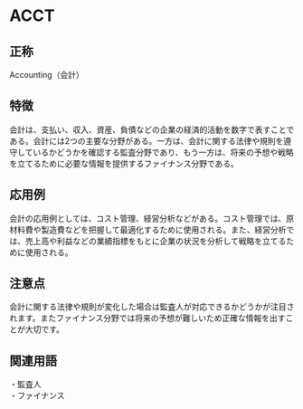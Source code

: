 

# ACCT
## 正称
Accounting（会計）
## 特徴
会計は、支払い、収入、資産、負債などの企業の経済的活動を数字で表すことである。会計には2つの主要な分野がある。一方は、会計に関する法律や規則を遵守しているかどうかを確認する監査分野であり、もう一方は、将来の予想や戦略を立てるために必要な情報を提供するファイナンス分野である。
## 応用例
会計の応用例としては、コスト管理、経営分析などがある。コスト管理では、原材料費や製造費などを把握して最適化するために使用される。また、経営分析では、売上高や利益などの業績指標をもとに企業の状況を分析して戦略を立てるために使用される。
## 注意点
会計に関する法律や規則が変化した場合は監査人が対応できるかどうかが注目されます。またファイナンス分野では将来の予想が難しいため正確な情報を出すことが大切です。
## 関連用語
・監査人  
・ファイナンス